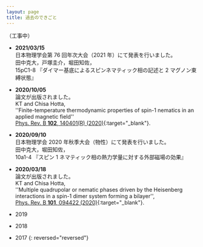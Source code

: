 ```yaml
---
layout: page
title: 過去のできごと
---
```

（工事中）

- **2021/03/15**  
  日本物理学会第 76 回年次大会（2021 年）にて発表を行いました。  
  田中克大，戸塚圭介，堀田知佐，  
  15pC1-8 『ダイマー基底によるスピンネマティック相の記述と 2 マグノン束縛状態』  

<!--
- **2020/11/04**  
  SJTU Joint TDLI/ICMP/WQC Quantum Seminar (Host: Prof. Kamiya) にてオンラインセミナーを行わせていただきました。  
-->   

<!--
- **2020/10/28**  
  OIST Theory of Quantum Matter Unit (Host: Prof. Shannon) にてオンラインセミナーを行わせていただきました。  
--->

- **2020/10/05**   
  論文が出版されました。    
  KT and Chisa Hotta,   
  ''Finite-temperature thermodynamic properties of spin-1 nematics in an applied magnetic field''    
  [Phys. Rev. B **102**, 140401(R) (2020)](https://journals.aps.org/prb/abstract/10.1103/PhysRevB.102.140401){:target="_blank"}.   

- **2020/09/10**  
  日本物理学会 2020 年秋季大会（物性）にて発表を行いました。  
  田中克大，堀田知佐，  
  10a1-4 『スピン 1 ネマティック相の熱力学量に対する外部磁場の効果』  

<!--
- **2020/04/23**   
  プレプリントを公開しました。   
  KT and Chisa Hotta,   
  ''Finite temperature thermodynamic properties of the spin-1 nematics in an applied magnetic field''    
  [arXiv:2004.10409](http://arxiv.org/abs/2004.10409){:target="_blank"}.   
  （2020/10/05 出版されました：[Phys. Rev. B **102**, 140401(R) (2020)](https://journals.aps.org/prb/abstract/10.1103/PhysRevB.102.140401){:target="_blank"}）
-->

- **2020/03/18**  
  論文が出版されました。  
  KT and Chisa Hotta,   
  ''Multiple quadrupolar or nematic phases driven by the Heisenberg interactions in a spin-1 dimer system forming a bilayer'',  
  [Phys. Rev. B **101**, 094422 (2020)](https://link.aps.org/doi/10.1103/PhysRevB.101.094422){:target="_blank"}.  


- 2019
- 2018
- 2017
{: reversed="reversed"}

